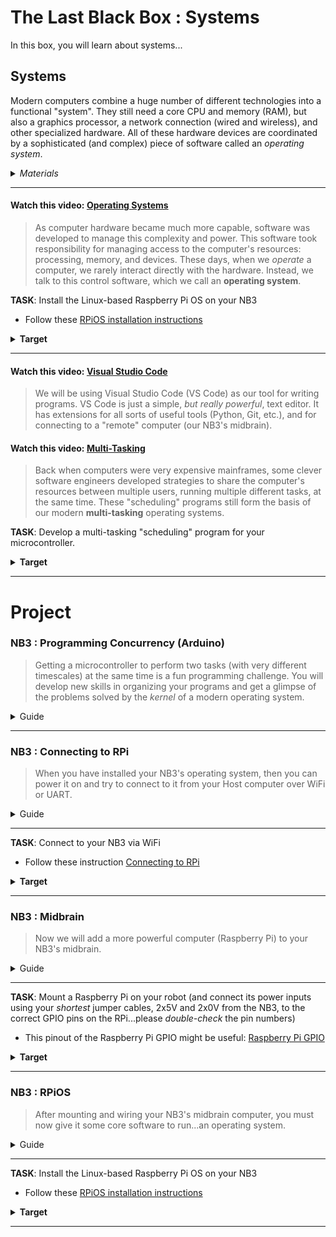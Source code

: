 # The Last Black Box : Systems
In this box, you will learn about systems...

## Systems
Modern computers combine a huge number of different technologies into a functional "system". They still need a core CPU and memory (RAM), but also a graphics processor, a network connection (wired and wireless), and other specialized hardware. All of these hardware devices are coordinated by a sophisticated (and complex) piece of software called an *operating system*.

<details><summary><i>Materials</i></summary><p>

Name|Depth|Description| # |Data|Link|
:-------|:---:|:----------|:-:|:--:|:--:|
Computer (RPi4)|01|Raspberry Pi 4b with 2 GB RAM|1|[-D-](/boxes/systems/_resources/datasheets/rpi4b.pdf)|[-L-](https://uk.farnell.com/raspberry-pi/rpi4-modbp-2gb/raspberry-pi-4-model-b-2gb/dp/3051886)
Heatsinks|01|Heatsinks for RPi 4b chips|1|[-D-](/boxes/systems/_resources/datasheets/rpi4b_heatsinks.jpg)|[-L-](https://www.amazon.co.uk/gp/product/B07VRNT3HX)
SD Card|01|16 GB micro SD card|1|[-D-](/boxes/systems/_resources/datasheets/SanDisk-SDSQUAR-016G-GN6MA-datasheet.pdf)|[-L-](https://uk.farnell.com/sandisk/sdsquar-016g-gn6ma/memory-card-microsdhc-uhs-i-16gb/dp/2931924)
USB SD Card IO|01|SD card reader/writer|1|[-D-](/boxes/systems/)|[-L-](https://www.amazon.co.uk/Beikell-High-speed-Adapter-Supports-MMC-Compatible-Windows/dp/B07L9VT8YY)
M2.5 bolt (6)|01|6 mm long M2.5 bolt|8|[-D-](/boxes/systems/)|[-L-](https://www.accu.co.uk/pozi-pan-head-screws/9255-SPP-M2-5-6-A2)
M2.5 standoff (20/SS)|01|20 mm long socket-to-socket M2.5 standoff|4|[-D-](/boxes/systems/)|[-L-](https://uk.farnell.com/wurth-elektronik/970200154/standoff-hex-female-female-20mm/dp/2987903)
Cable (Ethernet)|10|RJ45 cact5e ethernet patch cable (1 m)|1|[-D-](/boxes/systems/_resources/datasheets/ethernet_cable_1m.pdf)|[-L-](https://uk.farnell.com/pro-signal/ps11074/lead-patch-cat-5e-1-00m-black/dp/1734943)

</p></details><hr>

#### Watch this video: [Operating Systems](https://vimeo.com/1036096746)
> As computer hardware became much more capable, software was developed to manage this complexity and power. This software took responsibility for managing access to the computer's resources: processing, memory, and devices. These days, when we *operate* a computer, we rarely interact directly with the hardware. Instead, we talk to this control software, which we call an **operating system**.

**TASK**: Install the Linux-based Raspberry Pi OS on your NB3
- Follow these [RPiOS installation instructions](../../../boxes/systems/rpios/README.md)
<details><summary><strong>Target</strong></summary>
    Booted!
</details><hr>


#### Watch this video: [Visual Studio Code](https://vimeo.com/1036716612)
> We will be using Visual Studio Code (VS Code) as our tool for writing programs. VS Code is just a simple, *but really powerful*, text editor. It has extensions for all sorts of useful tools (Python, Git, etc.), and for connecting to a "remote" computer (our NB3's midbrain).


#### Watch this video: [Multi-Tasking](https://vimeo.com/1036086160)
> Back when computers were very expensive mainframes, some clever software engineers developed strategies to share the computer's resources between multiple users, running multiple different tasks, at the same time. These "scheduling" programs still form the basis of our modern **multi-tasking** operating systems.

**TASK**: Develop a multi-tasking "scheduling" program for your microcontroller.
<details><summary><strong>Target</strong></summary>
    Changing the timescale of one task should not affect the other.
</details><hr>


# Project
### NB3 : Programming Concurrency (Arduino)
> Getting a microcontroller to perform two tasks (with very different timescales) at the same time is a fun programming challenge. You will develop new skills in organizing your programs and get a glimpse of the problems solved by the *kernel* of a modern operating system.

<details><summary><weak>Guide</weak></summary>
:-:-: A video guide to completing this project can be viewed <a href="https://vimeo.com/1036094397" target="_blank" rel="noopener noreferrer">here</a>.
</details><hr>


### NB3 : Connecting to RPi
> When you have installed your NB3's operating system, then you can power it on and try to connect to it from your Host computer over WiFi or UART.

<details><summary><weak>Guide</weak></summary>
:-:-: A video guide to completing this project can be viewed <a href="https://vimeo.com/1036391512" target="_blank" rel="noopener noreferrer">here</a>.
</details><hr>

**TASK**: Connect to your NB3 via WiFi
- Follow these instruction [Connecting to RPi](../../../boxes/systems/connecting/README.md)
<details><summary><strong>Target</strong></summary>
    Connected!
</details><hr>


### NB3 : Midbrain
> Now we will add a more powerful computer (Raspberry Pi) to your NB3's midbrain.

<details><summary><weak>Guide</weak></summary>
:-:-: A video guide to completing this project can be viewed <a href="https://vimeo.com/1036089510" target="_blank" rel="noopener noreferrer">here</a>.
</details><hr>

**TASK**: Mount a Raspberry Pi on your robot (and connect its power inputs using your *shortest* jumper cables, 2x5V and 2x0V from the NB3, to the correct GPIO pins on the RPi...please *double-check* the pin numbers)
- This pinout of the Raspberry Pi GPIO might be useful: [Raspberry Pi GPIO](../../../boxes/systems/_resources/images/rpi_GPIO_pinout.png)
<details><summary><strong>Target</strong></summary>
    A powered and blinking RPi midbrain.
</details><hr>


### NB3 : RPiOS
> After mounting and wiring your NB3's midbrain computer, you must now give it some core software to run...an operating system.

<details><summary><weak>Guide</weak></summary>
:-:-: A video guide to completing this project can be viewed <a href="https://vimeo.com/1036095710" target="_blank" rel="noopener noreferrer">here</a>.
</details><hr>

**TASK**: Install the Linux-based Raspberry Pi OS on your NB3
- Follow these [RPiOS installation instructions](../../../boxes/systems/rpios/README.md)
<details><summary><strong>Target</strong></summary>
    Booted!
</details><hr>



